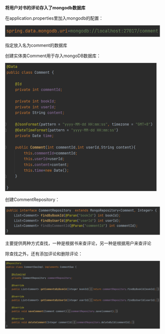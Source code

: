 **将用户对书的评论存入了mongodb数据库**



在application.properties里加入mongodb的配置：

<img src="作业八：MongoDB&Neo4J.assets/image-20211117224549937.png" alt="image-20211117224549937" style="zoom: 67%;" />

指定放入名为comment的数据库



创建实体类Comment用于存入mongoDB数据库：

<img src="作业八：MongoDB&Neo4J.assets/image-20211117224922036.png" alt="image-20211117224922036" style="zoom:50%;" />



创建CommentRepository：

<img src="作业八：MongoDB&Neo4J.assets/image-20211117225633534.png" alt="image-20211117225633534" style="zoom:50%;" />

主要提供两种方式查找，一种是根据书来查评论，另一种是根据用户来查评论



除查找之外，还有添加评论和删除评论：

<img src="作业八：MongoDB&Neo4J.assets/image-20211117225818098.png" alt="image-20211117225818098" style="zoom:50%;" />